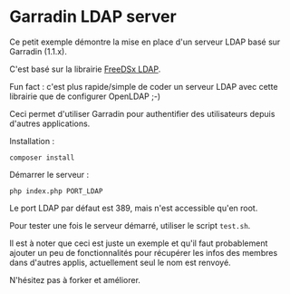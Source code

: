 # Garradin LDAP server

Ce petit exemple démontre la mise en place d'un serveur LDAP basé sur Garradin (1.1.x).

C'est basé sur la librairie [FreeDSx LDAP](https://github.com/FreeDSx/LDAP).

Fun fact : c'est plus rapide/simple de coder un serveur LDAP avec cette librairie que de configurer OpenLDAP ;-)

Ceci permet d'utiliser Garradin pour authentifier des utilisateurs depuis d'autres applications.

Installation : 

```
composer install
```

Démarrer le serveur :

```
php index.php PORT_LDAP
```

Le port LDAP par défaut est 389, mais n'est accessible qu'en root.

Pour tester une fois le serveur démarré, utiliser le script `test.sh`.

Il est à noter que ceci est juste un exemple et qu'il faut probablement ajouter un peu de fonctionnalités pour récupérer les infos des membres dans d'autres applis, actuellement seul le nom est renvoyé.

N'hésitez pas à forker et améliorer.